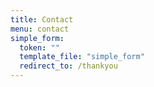 ```yaml
---
title: Contact
menu: contact
simple_form:
  token: "" 
  template_file: "simple_form"
  redirect_to: /thankyou   
---
```

